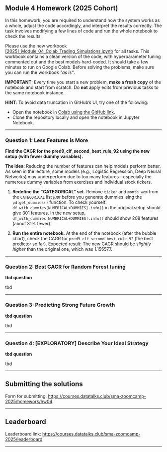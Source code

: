 ## Module 4 Homework (2025 Cohort)

In this homework, you are required to understand how the system works as a whole, adjust the code accordingly, and interpret the results correctly. The task involves modifying a few lines of code and run the whole notebook to check the results.

Please use the new workbook [[2025]_Module_04_Colab_Trading_Simulations.ipynb](https://github.com/DataTalksClub/stock-markets-analytics-zoomcamp/blob/main/04-trading-strategy-and-simulation/%5B2025%5D_Module_04_Colab_Trading_Simulations.ipynb) for all tasks. This workbook contains a clean version of the code, with hyperparameter tuning commented out and the best models hard-coded. It should take a few minutes to run on Google Colab. Before solving the problems, make sure you can run the workbook *"as is"*.

**IMPORTANT**: Every time you start a new problem, **make a fresh copy** of the notebook and start from scratch. Do **not** apply edits from previous tasks to the same notebook instance.

**HINT**: To avoid data truncation in GitHub’s UI, try one of the following:
* Open the notebook in [Colab using the GitHub link](https://colab.research.google.com/github/DataTalksClub/stock-markets-analytics-zoomcamp/blob/main/04-trading-strategy-and-simulation/%5B2025%5D_Module_04_Colab_Trading_Simulations.ipynb).
* Clone the repository locally and open the notebook in Jupyter Notebook.


---
### Question 1: Less Features is More 

**Find the CAGR for the pred9_clf_second_best_rule_92	using the new setup (with fewer dummy variables).**


**The idea**: Reducing the number of features can help models perform better. As seen in the lecture, some models (e.g., Logistic Regression, Deep Neural Networks) may underperform due to too many features—especially the numerous dummy variables from exercises and individual stock tickers.

1) **Redefine the "CATEGORICAL" set.** 
Remove `ticker` and `month_wom` from the `CATEGORICAL` list *just* before you generate dummies ising the `pd.get_dummies()` function. To check yourself: `df_with_dummies[NUMERICAL+DUMMIES].info()` in the original setup should give 301 features. In the new setup, `df_with_dummies[NUMERICAL+DUMMIES].info()` should show 208 features (about 31% fewer).

2) **Run the entire notebook.** 
At the end of the notebook (after the bubble chart), check the CAGR for `pred9_clf_second_best_rule_92` (the best predictor so far). Expected result: The new CAGR should be *slightly higher* than the original one, which was 1.155577.
 
---
### Question 2:  Best CAGR for Random Forest tuning

**tbd question**

tbd

---
### Question 3: Predicting Strong Future Growth
**tbd question**

tbd

---
### Question 4:  [EXPLORATORY] Describe Your Ideal Strategy
**tbd question**

tbd

---
## Submitting the solutions

Form for submitting: https://courses.datatalks.club/sma-zoomcamp-2025/homework/hw04

---
## Leaderboard

Leaderboard link: https://courses.datatalks.club/sma-zoomcamp-2025/leaderboard

---